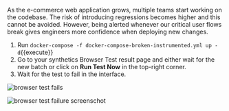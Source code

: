 As the e-commerce web application grows, multiple teams start working on the codebase. The risk of introducing regressions becomes higher and this cannot be avoided. However, being alerted whenever our critical user flows break gives engineers more confidence when deploying new changes.

1. Run `docker-compose -f docker-compose-broken-instrumented.yml up -d`{{execute}}
2. Go to your synthetics Browser Test result page and either wait for the new batch or click on **Run Test Now** in the top-right corner.
3. Wait for the test to fail in the interface.

![browser test fails](https://p-qKFgO2.t2.n0.cdn.getcloudapp.com/items/4gu9Qm8N/Image%202020-07-28%20at%202.53.16%20PM.png?v=61273d7f5196f70deb1dd6101fc294fa)

![browser test failure screenschot](https://p-qKFgO2.t2.n0.cdn.getcloudapp.com/items/GGuRnNev/Image%202020-07-28%20at%202.53.35%20PM.png?v=86f5a6a60cd2baa5fd84c1c30fd3e409)